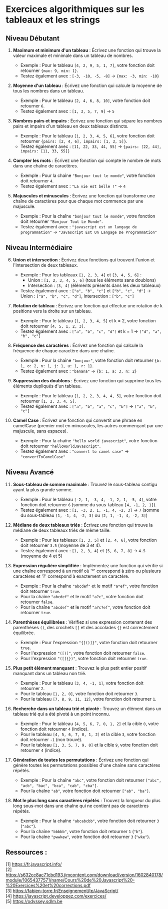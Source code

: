 # Exercices algorithmiques sur les tableaux et les strings

## Niveau Débutant

1. **Maximum et minimum d'un tableau** : Écrivez une fonction qui trouve la valeur maximale et minimale dans un tableau de nombres.
   - Exemple : Pour le tableau `[4, 2, 9, 5, 1, 7]`, votre fonction doit retourner `{max: 9, min: 1}`.
   - Testez également avec : `[-3, -10, -5, -8]` → `{max: -3, min: -10}`

2. **Moyenne d'un tableau** : Écrivez une fonction qui calcule la moyenne de tous les nombres dans un tableau.
   - Exemple : Pour le tableau `[2, 4, 6, 8, 10]`, votre fonction doit retourner `6`.
   - Testez également avec : `[1, 3, 5, 7, 9]` → `5`

3. **Nombres pairs et impairs** : Écrivez une fonction qui sépare les nombres pairs et impairs d'un tableau en deux tableaux distincts.
   - Exemple : Pour le tableau `[1, 2, 3, 4, 5, 6]`, votre fonction doit retourner `{pairs: [2, 4, 6], impairs: [1, 3, 5]}`.
   - Testez également avec : `[11, 22, 33, 44, 55]` → `{pairs: [22, 44], impairs: [11, 33, 55]}`

4. **Compter les mots** : Écrivez une fonction qui compte le nombre de mots dans une chaîne de caractères.
   - Exemple : Pour la chaîne `"Bonjour tout le monde"`, votre fonction doit retourner `4`.
   - Testez également avec : `"La vie est belle !"` → `4`

5. **Majuscules et minuscules** : Écrivez une fonction qui transforme une chaîne de caractères pour que chaque mot commence par une majuscule.
   - Exemple : Pour la chaîne `"bonjour tout le monde"`, votre fonction doit retourner `"Bonjour Tout Le Monde"`.
   - Testez également avec : `"javascript est un langage de programmation"` → `"Javascript Est Un Langage De Programmation"`

## Niveau Intermédiaire

6. **Union et intersection** : Écrivez deux fonctions qui trouvent l'union et l'intersection de deux tableaux.
   - Exemple : Pour les tableaux `[1, 2, 3, 4]` et `[3, 4, 5, 6]` :
     - Union : `[1, 2, 3, 4, 5, 6]` (tous les éléments sans doublons)
     - Intersection : `[3, 4]` (éléments présents dans les deux tableaux)
   - Testez également avec : `["a", "b", "c"]` et `["b", "c", "d"]` → Union : `["a", "b", "c", "d"]`, Intersection : `["b", "c"]`

7. **Rotation de tableau** : Écrivez une fonction qui effectue une rotation de k positions vers la droite sur un tableau.
   - Exemple : Pour le tableau `[1, 2, 3, 4, 5]` et k = 2, votre fonction doit retourner `[4, 5, 1, 2, 3]`.
   - Testez également avec : `["a", "b", "c", "d"]` et k = 1 → `["d", "a", "b", "c"]`

8. **Fréquence des caractères** : Écrivez une fonction qui calcule la fréquence de chaque caractère dans une chaîne.
   - Exemple : Pour la chaîne `"bonjour"`, votre fonction doit retourner `{b: 1, o: 2, n: 1, j: 1, u: 1, r: 1}`.
   - Testez également avec : `"banana"` → `{b: 1, a: 3, n: 2}`

9. **Suppression des doublons** : Écrivez une fonction qui supprime tous les éléments dupliqués d'un tableau.
   - Exemple : Pour le tableau `[1, 2, 2, 3, 4, 4, 5]`, votre fonction doit retourner `[1, 2, 3, 4, 5]`.
   - Testez également avec : `["a", "b", "a", "c", "b"]` → `["a", "b", "c"]`

10. **Camel Case** : Écrivez une fonction qui convertit une phrase en camelCase (premier mot en minuscules, les autres commençant par une majuscule, sans espaces).
    - Exemple : Pour la chaîne `"hello world javascript"`, votre fonction doit retourner `"helloWorldJavascript"`.
    - Testez également avec : `"convert to camel case"` → `"convertToCamelCase"`

## Niveau Avancé

11. **Sous-tableau de somme maximale** : Trouvez le sous-tableau contigu ayant la plus grande somme.
    - Exemple : Pour le tableau `[-2, 1, -3, 4, -1, 2, 1, -5, 4]`, votre fonction doit retourner `6` (somme du sous-tableau `[4, -1, 2, 1]`).
    - Testez également avec : `[1, -3, 2, 1, -1, 4, -2, 3]` → `7` (somme du sous-tableau `[1, -1, 4, -2, 3]` ou `[2, 1, -1, 4, -2, 3]`)

12. **Médiane de deux tableaux triés** : Écrivez une fonction qui trouve la médiane de deux tableaux triés de même taille.
    - Exemple : Pour les tableaux `[1, 3, 5]` et `[2, 4, 6]`, votre fonction doit retourner `3.5` (moyenne de 3 et 4).
    - Testez également avec : `[1, 2, 3, 4]` et `[5, 6, 7, 8]` → `4.5` (moyenne de 4 et 5)

13. **Expression régulière simplifiée** : Implémentez une fonction qui vérifie si une chaîne correspond à un motif où '*' correspond à zéro ou plusieurs caractères et '?' correspond à exactement un caractère.
    - Exemple : Pour la chaîne `"abcdef"` et le motif `"a*ef"`, votre fonction doit retourner `true`.
    - Pour la chaîne `"abcdef"` et le motif `"a?c"`, votre fonction doit retourner `false`.
    - Pour la chaîne `"abcdef"` et le motif `"a?c?ef"`, votre fonction doit retourner `true`.

14. **Parenthèses équilibrées** : Vérifiez si une expression contenant des parenthèses `()`, des crochets `[]` et des accolades `{}` est correctement équilibrée.
    - Exemple : Pour l'expression `"{[()]}"`, votre fonction doit retourner `true`.
    - Pour l'expression `"([)]"`, votre fonction doit retourner `false`.
    - Pour l'expression `"([]{})"`, votre fonction doit retourner `true`.

15. **Plus petit élément manquant** : Trouvez le plus petit entier positif manquant dans un tableau non trié.
    - Exemple : Pour le tableau `[3, 4, -1, 1]`, votre fonction doit retourner `2`.
    - Pour le tableau `[1, 2, 0]`, votre fonction doit retourner `3`.
    - Pour le tableau `[7, 8, 9, 11, 12]`, votre fonction doit retourner `1`.

16. **Recherche dans un tableau trié et pivoté** : Trouvez un élément dans un tableau trié qui a été pivoté à un point inconnu.
    - Exemple : Pour le tableau `[4, 5, 6, 7, 0, 1, 2]` et la cible `0`, votre fonction doit retourner `4` (indice).
    - Pour le tableau `[4, 5, 6, 7, 0, 1, 2]` et la cible `3`, votre fonction doit retourner `-1` (non trouvé).
    - Pour le tableau `[1, 3, 5, 7, 9, 0]` et la cible `9`, votre fonction doit retourner `4` (indice).

17. **Génération de toutes les permutations** : Écrivez une fonction qui génère toutes les permutations possibles d'une chaîne sans caractères répétés.
    - Exemple : Pour la chaîne `"abc"`, votre fonction doit retourner `["abc", "acb", "bac", "bca", "cab", "cba"]`.
    - Pour la chaîne `"ab"`, votre fonction doit retourner `["ab", "ba"]`.

18. **Mot le plus long sans caractères répétés** : Trouvez la longueur du plus long sous-mot dans une chaîne qui ne contient pas de caractères répétés.
    - Exemple : Pour la chaîne `"abcabcbb"`, votre fonction doit retourner `3` (`"abc"`).
    - Pour la chaîne `"bbbbb"`, votre fonction doit retourner `1` (`"b"`).
    - Pour la chaîne `"pwwkew"`, votre fonction doit retourner `3` (`"wke"`).



## Ressources :  
[1] https://fr.javascript.info/   
[2] https://s632cc8ac71cbd193.jimcontent.com/download/version/1602840178/module/10654377571/name/Cours%20de%20Javascript%20-%20Exercices%20et%20corrections.pdf  
[3] https://fabien-torre.fr/Enseignement/tp/JavaScript/  
[4] https://javascript.developpez.com/exercices/  
[5] https://odyssey.sdlm.be  